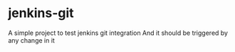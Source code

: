 # jenkins-git

A simple project to test jenkins git integration
And it should be triggered by any change in it
